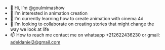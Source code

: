 - 👋 Hi, I’m @goulmimashow
- 👀 I’m interested in animation creation
- 🌱 I’m currently learning how to create animation with cinema 4d 
- 💞️ I’m looking to collaborate on creating stories that might change the way we look at life
- 📫 How to reach me contact me on whatsapp +212622436230 or gmail: adeldaniel2@gmail.com
<!---
goulmimashow/goulmimashow is a ✨ special ✨ repository because its `README.md` (this file) appears on your GitHub profile.
You can click the Preview link to take a look at your changes.
--->

